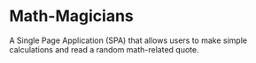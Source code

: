 # Math-Magicians
A Single Page Application (SPA) that allows users to make simple calculations and read a random math-related quote.
